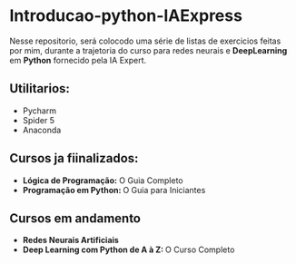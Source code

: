 # Introducao-python-IAExpress

Nesse repositorio, será colocodo uma série de listas de exercicios feitas por mim, durante a trajetoria do curso para redes neurais e <strong>DeepLearning</strong> em <strong>Python</strong> fornecido pela IA Expert.

<h2> Utilitarios:</h2>
<ul>
  <li> Pycharm </li>
  <li> Spider 5 </li>
  <li> Anaconda </li>
</ul>

<h2> Cursos ja fiinalizados: </h2>
<ul>
  <li> <strong> Lógica de Programação:</strong> O Guia Completo </li>
  <li> <strong> Programação em Python: </strong> O Guia para Iniciantes </li>
</ul>

<h2> Cursos em andamento </h2>
<ul>
  <li> <strong> Redes Neurais Artificiais </strong> </li>
  <li> <strong> Deep Learning com Python de A à Z: </strong> O Curso Completo </li>
</ul>
